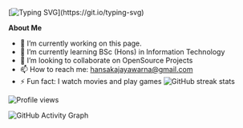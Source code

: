 [![Typing SVG](https://readme-typing-svg.herokuapp.com?size=30&color=F71682&width=460&lines=Hi%2CI'm+Hansaka+Jayawarna;Nice+to+meet+you+!)](https://git.io/typing-svg)

**About Me**
- 🔭 I’m currently working on this page. 
- 🌱 I’m currently learning BSc (Hons) in Information Technology  
- 👯 I’m looking to collaborate on OpenSource Projects 
- 📫 How to reach me: hansakajayawarna@gmail.com 
- ⚡ Fun fact: I watch movies and play games 
![GitHub streak stats](https://github-readme-streak-stats.herokuapp.com/?user=IT21279584 )

![Profile views](https://gpvc.arturio.dev/IT21279584 )

![GitHub Activity Graph](https://activity-graph.herokuapp.com/graph?username=IT21279584 )
